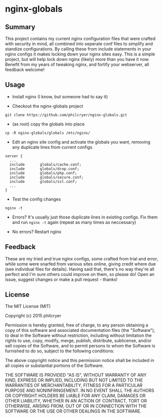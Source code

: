# nginx-globals

## Summary
This project contains my current nginx configuration files that were crafted with security in mind, all combined into seperate conf files to simplify and standize configurations. By calling these from include statements in your nginx configs it makes locking down your nginx sites easy. This is a simple project, but will help lock down nginx (likely) more than you have it now. Benefit from my years of tweaking nginx, and fortify your webserver, all feedback welcome!

## Usage
* Install nginx (I know, but someone had to say it)

* Checkout the nginx-globals project

```
git clone https://github.com/philcryer/nginx-globals.git
```

* (as root) copy the globals into place

```
cp -R nginx-globals/globals /etc/nginx/
```

* Edit an nginx site config and activate the globals you want, removing any duplicate lines from current configs

```
server {
  ...
  include       globals/cache.conf;
  include       globals/drop.conf;
  include       globals/php.conf;
  include       globals/secure.conf;
  include       globals/ssl.conf;
  ...
}
```

* Test the config changes

```
nginx -t
```

* Errors? It's usually just those duplicate lines in existing configs. Fix them and run `nginx -t` again (repeat as many times as neccessary)

* No errors? Restart nginx

## Feedback
These are my tried and true nginx configs, some crafted from trial and error, while some were snarfed from various sites online, giving credit where due (see individual files for details). Having said that, there's no way they're all perfect and I'm sure others could improve on them, so please do! Open an issue, suggest changes or make a pull request - thanks!

## License
The MIT License (MIT)

Copyright (c) 2015 philcryer

Permission is hereby granted, free of charge, to any person obtaining a copy
of this software and associated documentation files (the "Software"), to deal
in the Software without restriction, including without limitation the rights
to use, copy, modify, merge, publish, distribute, sublicense, and/or sell
copies of the Software, and to permit persons to whom the Software is
furnished to do so, subject to the following conditions:

The above copyright notice and this permission notice shall be included in all
copies or substantial portions of the Software.

THE SOFTWARE IS PROVIDED "AS IS", WITHOUT WARRANTY OF ANY KIND, EXPRESS OR
IMPLIED, INCLUDING BUT NOT LIMITED TO THE WARRANTIES OF MERCHANTABILITY,
FITNESS FOR A PARTICULAR PURPOSE AND NONINFRINGEMENT. IN NO EVENT SHALL THE
AUTHORS OR COPYRIGHT HOLDERS BE LIABLE FOR ANY CLAIM, DAMAGES OR OTHER
LIABILITY, WHETHER IN AN ACTION OF CONTRACT, TORT OR OTHERWISE, ARISING FROM,
OUT OF OR IN CONNECTION WITH THE SOFTWARE OR THE USE OR OTHER DEALINGS IN THE
SOFTWARE.

